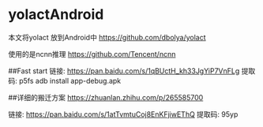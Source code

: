 # yolactAndroid
本文将yolact 放到Android中
https://github.com/dbolya/yolact

使用的是ncnn推理
https://github.com/Tencent/ncnn



##Fast start
链接: https://pan.baidu.com/s/1qBUctH_kh33JgYiP7VnFLg 提取码: p5fs 
adb install app-debug.apk

##详细的搬迁方案
https://zhuanlan.zhihu.com/p/265585700

链接: https://pan.baidu.com/s/1atTvmtuCoj8EnKFjiwEThQ 提取码: 95yp
